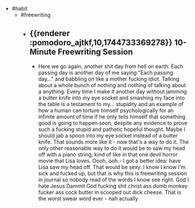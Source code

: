 - #habit
	- #freewriting
		- ## {{renderer :pomodoro_ajtkf,10,1744733369278}} 10-Minute Freewriting Session
			- Here we go again, another shit day from hell on earth. Each passing day is another day of me saying "Each passing day..." and babbling on like a mother fucking idiot. Talking about a whole bunch of nothing and nothing of talking about a anything. Every time I make it another day without jamming a butter knife into my eye socket and smashing my face into the table is a testament to my... stupidity and an example of how a human can torture himself psychologically for an infinite amount of time if he only tells himself that something good is going to happen soon, despite any evidence to prove such a fucking stupid and pathetic hopeful thought. Maybe I should jab a spoon into my eye socket instead of a butter knife. That sounds more like it - now that's a way to do it. The only other reasonable way to do it would be to saw my head off with a piano string, kind of like in that one devil horror movie that Lisa loves. Oooh, ooh - I got a better idea: have Lisa saw my head off. That would be sexy. I know I know I'm sick and fucked up, but that is why this is freewriting session in journal so nobody read of the words I know see right. God I hate Jesus Dammit God fucking shit christ ass dumb monkey fucker ass cock butter in scooped out dick cheese. That is the worst swear word ever - nah actually